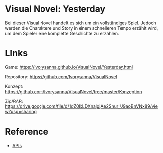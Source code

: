 # Visual Novel: Yesterday
Bei dieser Visual Novel handelt es sich um ein vollständiges Spiel. Jedoch werden die Charaktere und Story in einem schnelleren Tempo erzählt wird, um dem Spieler eine komplette Geschichte zu erzählen.

# Links
Game: https://ivorysanna.github.io/VisualNovel/Yesterday.html

Repository: https://github.com/Ivorysanna/VisualNovel

Konzept: https://github.com/Ivorysanna/VisualNovel/tree/master/Konzeption

Zip/RAR: https://drive.google.com/file/d/1dZ0IkLDXnalgjAe2Snur_U9aoBnVNx89/view?usp=sharing


# Reference
- [APIs](https://jirkadelloro.github.io/FUDGE_Story/Documentation/Reference/#fudge-story-reference)

